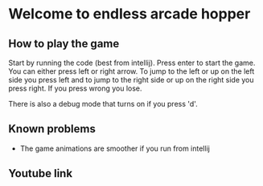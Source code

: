 # Welcome to endless arcade hopper
## How to play the game
Start by running the code (best from intellij). 
Press enter to start the game. You can either press left or right arrow. 
To jump to the left or up on the left side you press left and to jump to the right side or up on the right side you press right. 
If you press wrong you lose.

There is also a debug mode that turns on if you press 'd'.
## Known problems
* The game animations are smoother if you run from intellij
## Youtube link
